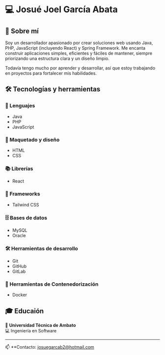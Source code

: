 # 💻 Josué Joel García Abata  

## 🚀 Sobre mí  
Soy un desarrollador apasionado por crear soluciones web usando Java, PHP, JavaScript (incluyendo React) y Spring Framework. Me encanta construir aplicaciones simples, eficientes y fáciles de mantener, siempre priorizando una estructura clara y un diseño limpio.

Todavía tengo mucho por aprender y desarrollar, así que estoy trabajando en proyectos para fortalecer mis habilidades.  

## 🛠️ Tecnologías y herramientas  

### 📌 Lenguajes  
- Java  
- PHP  
- JavaScript  

### 🎨 Maquetado y diseño  
- HTML  
- CSS  

### 📚 Librerías  
- React  

### 🌱 Frameworks
- Tailwind CSS

### 🗄️ Bases de datos
- MySQL
- Oracle

### 🛠 Herramientas de desarrollo  
- Git  
- GitHub  
- GitLab  

### 🐳 Herramientas de Contenedorización
- Docker

## 🎓 Educaión  
📍 **Universidad Técnica de Ambato**  
💻 Ingeniería en Software  

---  

📫 **Contacto: josuegarcab2@hotmail.com
